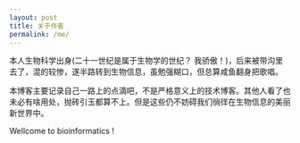 ```yaml
---
layout: post
title: 关于作者
permalink: /me/
---
```


本人生物科学出身(二十一世纪是属于生物学的世纪？ 我骄傲！)，后来被带沟里去了，混的较惨，遂半路转到生物信息，虽勉强糊口，但总算咸鱼翻身把歌唱。

本博客主要记录自己一路上的点滴吧，不是严格意义上的技术博客。其他人看了也未必有啥用处，抛砖引玉都算不上。但是这些仍不妨碍我们徜徉在生物信息的美丽新世界中。

Wellcome to bioinformatics !

